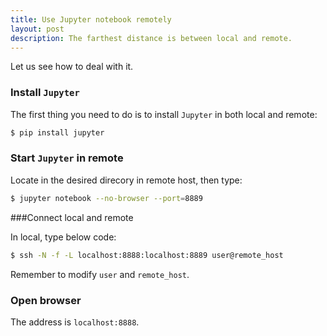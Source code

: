 ```yaml
---
title: Use Jupyter notebook remotely
layout: post
description: The farthest distance is between local and remote.
---
```


Let us see how to deal with it.

### Install `Jupyter`

The first thing you need to do is to install `Jupyter` in both local and remote:

```bash
$ pip install jupyter
```

### Start `Jupyter` in remote

Locate in the desired direcory in remote host, then type:

```bash
$ jupyter notebook --no-browser --port=8889
```

###Connect local and remote

In local, type below code:

```bash
$ ssh -N -f -L localhost:8888:localhost:8889 user@remote_host
```

Remember to modify `user` and `remote_host`.

### Open browser

The address is `localhost:8888`.